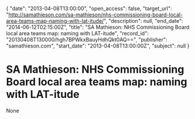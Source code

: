 {
  "date": "2013-04-08T13:00:00", 
  "open_access": false, 
  "target_url": "http://samathieson.com/sa-mathieson/nhs-commissioning-board-local-area-teams-map-naming-with-lat-itude/", 
  "description": null, 
  "end_date": "2014-06-12T02:15:00Z", 
  "title": "SA Mathieson: NHS Commissioning Board local area teams map: naming with LAT-itude", 
  "record_id": "20130408T130000/hgh7BPWkxBauyHdhQkt0AQ==", 
  "publisher": "samathieson.com", 
  "start_date": "2013-04-08T13:00:00Z", 
  "subject": null
}

# SA Mathieson: NHS Commissioning Board local area teams map: naming with LAT-itude

None
